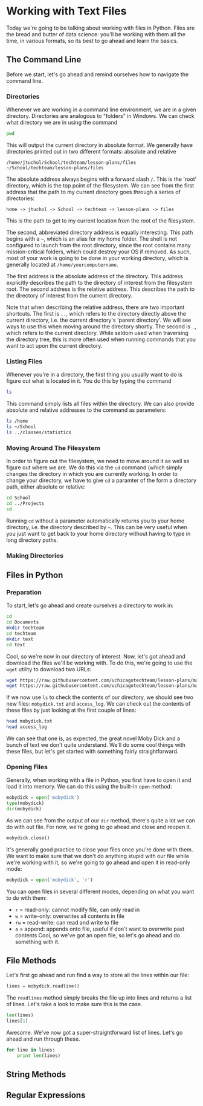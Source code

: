 # Working with Text Files
Today we're going to be talking about working with files in Python. Files are the bread and butter of data science: you'll be working with them all the time, in various formats, so its best to go ahead and learn the basics. 

## The Command Line
Before we start, let's go ahead and remind ourselves how to navigate the command line.
### Directories
Whenever we are working in a command line environment, we are in a given directory. Directories are analogous to "folders" in Windows. We can check what directory we are in using the command
```bash
pwd
```
This will output the current directory in absolute format. We generally have directories printed out in two different formats: absolute and relative
```
/home/jtuchol/School/techteam/lesson-plans/files
~/School/techteam/lesson-plans/files
```
The absolute address always begins with a forward slash `/`. This is the 'root' directory, which is the top point of the filesystem. We can see from the first address that the path to my current directory goes through a series of directories:
```
home -> jtuchol -> School -> techteam -> lesson-plans -> files
```
This is the path to get to my current location from the root of the filesystem.

The second, abbreviated directory address is equally interesting. This path begins with a `~`, which is an alias for my home folder. The shell is not configured to launch from the root directory, since the root contains many mission-critical folders, which could destroy your OS if removed. As such, most of your work is going to be done in your working directory, which is generally located at `/home/yourcomputername`. 

The first address is the absolute address of the directory. This address explicitly describes the path to the directory of interest from the filesystem root. The second address is the relative address. This describes the path to the directory of interest from the current directory.

Note that when describing the relative address, there are two important shortcuts. The first is `..`, which refers to the directory directly above the current directory, i.e. the current directory's 'parent directory'. We will see ways to use this when moving around the directory shortly. The second is `.`, which refers to the current directory. While seldom used when traversing the directory tree, this is more often used when running commands that you want to act upon the current directory.

### Listing Files
Whenever you're in a directory, the first thing you usually want to do is figure out what is located in it. You do this by typing the command
```bash
ls
```
This command simply lists all files within the directory. We can also provide absolute and relative addresses to the command as parameters:
```bash
ls /home
ls ~/School
ls ../classes/statistics
```

### Moving Around The Filesystem
In order to figure out the filesystem, we need to move around it as well as figure out where we are. We do this via the `cd` command (which simply changes the directory in which you are currently working. In order to change your directory, we have to give `cd` a paramter of the form a directory path, either absolute or relative:
```bash
cd School
cd ../Projects
cd 
```
Running `cd` without a parameter automatically returns you to your home directory, i.e. the directory described by `~`. This can be very useful when you just want to get back to your home directory without having to type in long directory paths.

### Making Directories

## Files in Python
### Preparation
To start, let's go ahead and create ourselves a directory to work in:
```bash
cd
cd Documents
mkdir techteam
cd techteam
mkdir text
cd text
```
Cool, so we're now in our directory of interest. Now, let's got ahead and download the files we'll be working with. To do this, we're going to use the `wget` utility to download two URLs:
```bash
wget https://raw.githubusercontent.com/uchicagotechteam/lesson-plans/master/files/mobydick.txt
wget https://raw.githubusercontent.com/uchicagotechteam/lesson-plans/master/files/access_log
```
If we now use `ls` to check the contents of our directory, we should see two new files: `mobydick.txt` and `access_log`. We can check out the contents of these files by just looking at the first couple of lines:
```bash
head mobydick.txt
head access_log
```
We can see that one is, as expected, the great novel Moby Dick and a bunch of text we don't quite understand. We'll do some cool things with these files, but let's get started with something fairly straightforward.

### Opening Files
Generally, when working with a file in Python, you first have to open it and load it into memory. We can do this using the built-in `open` method:
```python
mobydick = open('mobydick')
type(mobydick)
dir(mobydick)
```
As we can see from the output of our `dir` method, there's quite a lot we can do with out file. For now, we're going to go ahead and close and reopen it.
```python
mobydick.close()
```
It's generally good practice to close your files once you're done with them. We want to make sure that we don't do anything stupid with our file while we're working with it, so we're going to go ahead and open it in read-only mode:
```python
mobydick = open('mobydick', 'r')
```
You can open files in several different modes, depending on what you want to do with them:
* `r` = read-only: cannot modify file, can only read in
* `w` = write-only: overwrites all contents in file
* `rw` = read-write: can read and write to file
* `a` = append: appends onto file, useful if don't want to overwrite past contents
Cool, so we've got an open file, so let's go ahead and do something with it.

## File Methods
Let's first go ahead and run find a way to store all the lines within our file:
```python
lines = mobydick.readline()
```
The `readlines` method simply breaks the file up into lines and returns a list of lines. Let's take a look to make sure this is the case.
```python
len(lines)
lines[1]
```
Awesome. We've now got a super-straightforward list of lines. Let's go ahead and run through these.
```python
for line in lines:
    print len(lines)
```
## String Methods

## Regular Expressions
## 